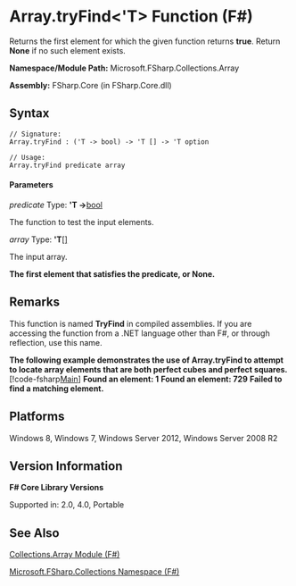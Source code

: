 # Array.tryFind<'T> Function (F#)

Returns the first element for which the given function returns **true**. Return **None** if no such element exists.

**Namespace/Module Path:** Microsoft.FSharp.Collections.Array

**Assembly:** FSharp.Core (in FSharp.Core.dll)


## Syntax

```
// Signature:
Array.tryFind : ('T -> bool) -> 'T [] -> 'T option

// Usage:
Array.tryFind predicate array
```

#### Parameters
*predicate*
Type: **'T -&gt;**[bool](http://msdn.microsoft.com/en-us/library/89c0cf9c-49ce-4207-a3be-555851a67dd5)


The function to test the input elements.


*array*
Type: **'T**[[]](http://msdn.microsoft.com/en-us/library/def20292-9aae-4596-9275-b94e594f8493)


The input array.



**The first element that satisfies the predicate, or None.**
## Remarks
This function is named **TryFind** in compiled assemblies. If you are accessing the function from a .NET language other than F#, or through reflection, use this name.

**The following example demonstrates the use of Array.tryFind to attempt to locate array elements that are both perfect cubes and perfect squares.**
[!code-fsharp[Main](snippets/fsarrays/snippet26.fs)]
**Found an element: 1**
**Found an element: 729**
**Failed to find a matching element.**
## Platforms
Windows 8, Windows 7, Windows Server 2012, Windows Server 2008 R2


## Version Information
**F# Core Library Versions**

Supported in: 2.0, 4.0, Portable




## See Also
[Collections.Array Module &#40;F&#35;&#41;](Collections.Array+Module+%28FSharp%29.md)

[Microsoft.FSharp.Collections Namespace &#40;F&#35;&#41;](Microsoft.FSharp.Collections+Namespace+%28FSharp%29.md)

